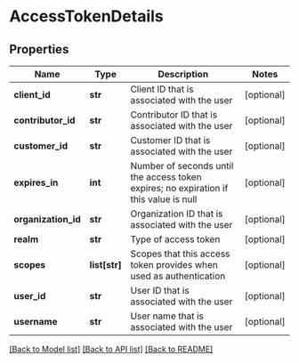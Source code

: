 # AccessTokenDetails

## Properties
Name | Type | Description | Notes
------------ | ------------- | ------------- | -------------
**client_id** | **str** | Client ID that is associated with the user | [optional] 
**contributor_id** | **str** | Contributor ID that is associated with the user | [optional] 
**customer_id** | **str** | Customer ID that is associated with the user | [optional] 
**expires_in** | **int** | Number of seconds until the access token expires; no expiration if this value is null | [optional] 
**organization_id** | **str** | Organization ID that is associated with the user | [optional] 
**realm** | **str** | Type of access token | [optional] 
**scopes** | **list[str]** | Scopes that this access token provides when used as authentication | [optional] 
**user_id** | **str** | User ID that is associated with the user | [optional] 
**username** | **str** | User name that is associated with the user | [optional] 

[[Back to Model list]](../README.md#documentation-for-models) [[Back to API list]](../README.md#documentation-for-api-endpoints) [[Back to README]](../README.md)

